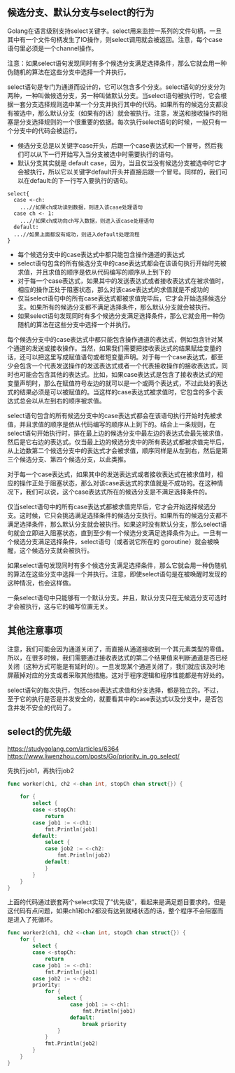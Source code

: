 ﻿## 候选分支、默认分支与select的行为 ##

Golang在语言级别支持select关键字。select用来监控一系列的文件句柄，一旦其中有一个文件句柄发生了IO操作，则select调用就会被返回。注意，每个case语句里必须是一个channel操作。

注意：如果select语句发现同时有多个候选分支满足选择条件，那么它就会用一种伪随机的算法在这些分支中选择一个并执行。

select语句是专门为通道而设计的，它可以包含多个分支。select语句的分支分为两种，一种叫做候选分支，另一种叫做默认分支。当select语句被执行时，它会根据一套分支选择规则选中某一个分支并执行其中的代码。如果所有的候选分支都没有被选中，那么默认分支（如果有的话）就会被执行。注意，发送和接收操作的阻塞是分支选择规则的一个很重要的依据。每次执行select语句的时候，一般只有一个分支中的代码会被运行。

* 候选分支总是以关键字case开头，后跟一个case表达式和一个冒号，然后我们可以从下一行开始写入当分支被选中时需要执行的语句。
* 默认分支其实就是 default case，因为，当且仅当没有候选分支被选中时它才会被执行，所以它以关键字default开头并直接后跟一个冒号。同样的，我们可以在default:的下一行写入要执行的语句。

```
select{
  case <-ch:
    ...//如果ch成功读到数据，则进入该case处理语句
  case ch <- 1:
    ...//如果ch成功向ch写入数据，则进入该case处理语句
  default:
  ...//如果上面都没有成功，则进入default处理流程
}
```

* 每个候选分支中的case表达式中都只能包含操作通道的表达式
* select语句包含的所有候选分支中的case表达式都会在该语句执行开始时先被求值，并且求值的顺序是依从代码编写的顺序从上到下的
* 对于每一个case表达式，如果其中的发送表达式或者接收表达式在被求值时，相应的操作正处于阻塞状态，那么对该case表达式的求值就是不成功的
* 仅当select语句中的所有case表达式都被求值完毕后，它才会开始选择候选分支。如果所有的候选分支都不满足选择条件，那么默认分支就会被执行。
* 如果select语句发现同时有多个候选分支满足选择条件，那么它就会用一种伪随机的算法在这些分支中选择一个并执行。

每个候选分支中的case表达式中都只能包含操作通道的表达式，例如包含针对某个通道的发送或接收操作。当然，如果我们需要把接收表达式的结果赋给变量的话，还可以把这里写成赋值语句或者短变量声明。对于每一个case表达式，都至少会包含一个代表发送操作的发送表达式或者一个代表接收操作的接收表达式，同时也可能会包含其他的表达式。比如，如果case表达式是包含了接收表达式的短变量声明时，那么在赋值符号左边的就可以是一个或两个表达式，不过此处的表达式的结果必须是可以被赋值的。当这样的case表达式被求值时，它包含的多个表达式总会以从左到右的顺序被求值。

select语句包含的所有候选分支中的case表达式都会在该语句执行开始时先被求值，并且求值的顺序是依从代码编写的顺序从上到下的。结合上一条规则，在select语句开始执行时，排在最上边的候选分支中最左边的表达式会最先被求值，然后是它右边的表达式。仅当最上边的候选分支中的所有表达式都被求值完毕后，从上边数第二个候选分支中的表达式才会被求值，顺序同样是从左到右，然后是第三个候选分支、第四个候选分支，以此类推。

对于每一个case表达式，如果其中的发送表达式或者接收表达式在被求值时，相应的操作正处于阻塞状态，那么对该case表达式的求值就是不成功的。在这种情况下，我们可以说，这个case表达式所在的候选分支是不满足选择条件的。

仅当select语句中的所有case表达式都被求值完毕后，它才会开始选择候选分支。这时候，它只会挑选满足选择条件的候选分支执行。如果所有的候选分支都不满足选择条件，那么默认分支就会被执行。如果这时没有默认分支，那么select语句就会立即进入阻塞状态，直到至少有一个候选分支满足选择条件为止。一旦有一个候选分支满足选择条件，select语句（或者说它所在的 goroutine）就会被唤醒，这个候选分支就会被执行。

如果select语句发现同时有多个候选分支满足选择条件，那么它就会用一种伪随机的算法在这些分支中选择一个并执行。注意，即使select语句是在被唤醒时发现的这种情况，也会这样做。

一条select语句中只能够有一个默认分支。并且，默认分支只在无候选分支可选时才会被执行，这与它的编写位置无关。

## 其他注意事项 ##

注意，我们可能会因为通道关闭了，而直接从通道接收到一个其元素类型的零值。所以，在很多时候，我们需要通过接收表达式的第二个结果值来判断通道是否已经关闭（这种方式可能是有延时的）。一旦发现某个通道关闭了，我们就应该及时地屏蔽掉对应的分支或者采取其他措施。这对于程序逻辑和程序性能都是有好处的。

select语句的每次执行，包括case表达式求值和分支选择，都是独立的。不过，至于它的执行是否是并发安全的，就要看其中的case表达式以及分支中，是否包含并发不安全的代码了。

## select的优先级 ##

https://studygolang.com/articles/6364
https://www.liwenzhou.com/posts/Go/priority_in_go_select/

先执行job1，再执行job2


```go
func worker(ch1, ch2 <-chan int, stopCh chan struct{}) {

    for {
        select {
        case <-stopCh:
            return
        case job1 := <-ch1:
            fmt.Println(job1)
        default:
            select {
            case job2 := <-ch2:
                fmt.Println(job2)
            default:
            }
        }
    }
}
```

上面的代码通过嵌套两个select实现了”优先级”，看起来是满足题目要求的。但是这代码有点问题，如果ch1和ch2都没有达到就绪状态的话，整个程序不会阻塞而是进入了死循环。

```go
func worker2(ch1, ch2 <-chan int, stopCh chan struct{}) {
    for {
        select {
        case <-stopCh:
            return
        case job1 := <-ch1:
            fmt.Println(job1)
        case job2 := <-ch2:
        priority:
            for {
                select {
                    case job1 := <-ch1:
                        fmt.Println(job1)
                    default:
                        break priority
                }
            }
            fmt.Println(job2)
        }
    }
}
```